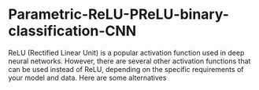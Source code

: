 # Parametric-ReLU-PReLU-binary-classification-CNN
ReLU (Rectified Linear Unit) is a popular activation function used in deep neural networks. However, there are several other activation functions that can be used instead of ReLU, depending on the specific requirements of your model and data. Here are some alternatives
